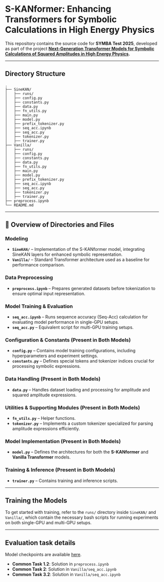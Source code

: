 # S-KANformer: Enhancing Transformers for Symbolic Calculations in High Energy Physics

This repository contains the source code for **SYMBA Test 2025**, developed as part of the project **[Next-Generation Transformer Models for Symbolic Calculations of Squared Amplitudes in High Energy Physics](https://ml4sci.org/gsoc/2025/proposal_SYMBA1.html).**

---
## Directory Structure

```
.
├── SineKAN/
│   ├── runs/
│   ├── config.py
│   ├── constants.py
│   ├── data.py
│   ├── fn_utils.py
│   ├── main.py
│   ├── model.py
│   ├── prefix_tokenizer.py
│   ├── seq_acc.ipynb
│   ├── seq_acc.py
│   ├── tokenizer.py
│   ├── trainer.py
├── Vanilla/
│   ├── runs/
│   ├── config.py
│   ├── constants.py
│   ├── data.py
│   ├── fn_utils.py
│   ├── main.py
│   ├── model.py
│   ├── prefix_tokenizer.py
│   ├── seq_acc.ipynb
│   ├── seq_acc.py
│   ├── tokenizer.py
│   ├── trainer.py
├── preprocess.ipynb
└── README.md
```

---
## 📌 Overview of Directories and Files

### **Modeling**
- **`SineKAN/`** – Implementation of the S-KANformer model, integrating SineKAN layers for enhanced symbolic representation.
- **`Vanilla/`** – Standard Transformer architecture used as a baseline for performance comparison.

### **Data Preprocessing**
- **`preprocess.ipynb`** – Prepares generated datasets before tokenization to ensure optimal input representation.

### **Model Training & Evaluation**
- **`seq_acc.ipynb`** – Runs sequence accuracy (Seq-Acc) calculation for evaluating model performance in single-GPU setups.
- **`seq_acc.py`** – Equivalent script for multi-GPU training setups.

### **Configuration & Constants (Present in Both Models)**
- **`config.py`** – Contains model training configurations, including hyperparameters and experiment settings.
- **`constants.py`** – Defines special tokens and tokenizer indices crucial for processing symbolic expressions.

### **Data Handling (Present in Both Models)**
- **`data.py`** – Handles dataset loading and processing for amplitude and squared amplitude expressions.

### **Utilities & Supporting Modules (Present in Both Models)**
- **`fn_utils.py`** – Helper functions.
- **`tokenizer.py`** – Implements a custom tokenizer specialized for parsing amplitude expressions efficiently.

### **Model Implementation (Present in Both Models)**
- **`model.py`** – Defines the architectures for both the **S-KANformer** and **Vanilla Transformer** models.

### **Training & Inference (Present in Both Models)**
- **`trainer.py`** – Contains training and inference scripts.

---
## Training the Models

To get started with training, refer to the `runs/` directory inside `SineKAN/` and `Vanilla/`, which contain the necessary bash scripts for running experiments on both single-GPU and multi-GPU setups.

---

## Evaluation task details
Model checkpoints are available [here](https://www.kaggle.com/datasets/riteshbhalerao/symba-test-2025-ckps).  

- **Common Task 1.2**: Solution in `preprocess.ipynb`  
- **Common Task 2**: Solution in `Vanilla/seq_acc.ipynb`  
- **Common Task 3.2**: Solution in `Vanilla/seq_acc.ipynb`




